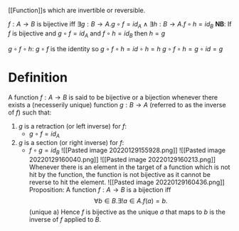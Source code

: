 [[Function]]s which are invertible or reversible.

$f: A \rightarrow B$ is bijective iff 
$\exists g: B \rightarrow A. g \circ f = id_A$
$\land$
$\exists h: B \rightarrow A. f \circ h = id_B$
**NB**: If $f$ is bijective and $g \circ f = id_A$ and $f \circ h = id_B$ then $h=g$

$g \circ f \circ h$: $g \circ f$ is the identity so $g \circ f \circ h = id \circ h = h$
$g \circ f \circ h = g \circ id = g$

# Definition
A function $f : A \rightarrow B$ is said to be bijective or a bijection whenever there exists a (necesserily unique) function $g : B \rightarrow A$ (referred to as the inverse of $f$) such that:

1. $g$ is a retraction (or left inverse) for $f$:
	- $g \circ f = id_A$
2. $g$ is a section (or right inverse) for $f$:
	- $f \circ g = id_B$
![[Pasted image 20220129155928.png]]
![[Pasted image 20220129160040.png]]
![[Pasted image 20220129160213.png]]
Whenever there is an element in the target of a function which is not hit by the function, the function is not bijective as it cannot be reverse to hit the element.
![[Pasted image 20220129160436.png]]
Proposition: A function $f: A \rightarrow B$ is a bijection iff
$$\forall b \in B. \exists! a \in A. f(a) = b.$$
(unique a)
Hence $f$ is bijective as the unique $a$ that maps to $b$ is the inverse of $f$ applied to $B$.



